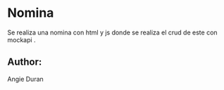 # Nomina

Se realiza una nomina con html y js donde se realiza el crud de este con mockapi .

## Author:

Angie Duran